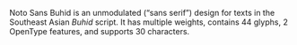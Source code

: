 Noto Sans Buhid is an unmodulated (“sans serif”) design for texts in the Southeast Asian _Buhid_ script. It has multiple weights, contains 44 glyphs, 2 OpenType features, and supports 30 characters.